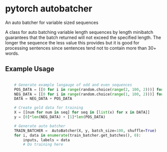 # pytorch autobatcher

An auto batcher for variable sized sequences

A class for auto batching variable length sequences by length minibatch guarantees that the batch returned will not exceed the specified length. The longer the sequence the less value this provides but it is good for processing sentences since sentences tend not to contain more than 30+ words.


## Example Usage
```python

    # Generate example langauge of odd and even sequences
    POS_DATA = [[0 for i in range(random.choice(range(2, 100, 2)))] for _ in range(500)]
    NEG_DATA = [[0 for i in range(random.choice(range(1, 100, 2)))] for _ in range(500)]
    DATA = NEG_DATA + POS_DATA

    # Create gold data for training
    X = [[num for num in seq] for seq in [list(x) for x in DATA]]
    y = [0]*len(NEG_DATA) + [1]*len(POS_DATA)

    # Generate auto batcher
    TRAIN_BATCHER =  AutoBatcher(X, y, batch_size=100, shuffle=True)
    for i, data in enumerate(train_batcher.get_batches(), 0):
        inputs, labels = data
        # Do training here
```
